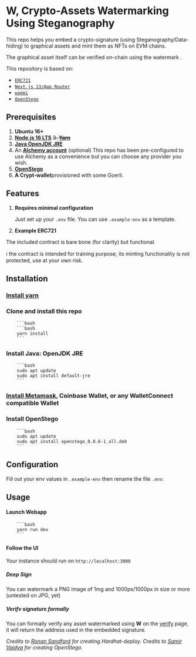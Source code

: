 # **W**, Crypto-Assets Watermarking Using Steganography

This repo helps you embed a crypto-signature (using Steganography/Data-hiding) to graphical assets and mint them as NFTs on EVM chains.

The graphical asset itself can be verified on-chain using the watermark .

This repository is based on:

- [`ERC721`](https://goerli.etherscan.io/address/0x6cc2c4e0ecfcb06e6ac4fe7d760444588f74470d)
- [`Next.js 13/App Router`](https://nextjs.org/docs)
- [`wagmi`](https://wagmi.sh/)
- [`OpenStego`](https://www.openstego.com/)

## Prerequisites

1. **Ubuntu 16+**
2. **[Node.js 16 LTS](https://nodejs.org/en/download/)**
~~3. **[Yarn](https://yarnpkg.com/getting-started/install)**~~
4. **[Java OpenJDK JRE](https://ubuntu.com/tutorials/install-jre#2-installing-openjdk-jre)**
5. An **[Alchemy account](https://www.alchemy.com/)** (optional)
   This repo has been pre-configured to use Alchemy as a convenience but you can choose any provider you wish.
6. **[OpenStego](https://github.com/syvaidya/openstego/releases/download/openstego-0.8.6/openstego_0.8.6-1_all.deb)**
7. **A Crypt-wallet**provisioned with some Goerli.

## Features

1. **Requires minimal configuration**

   Just set up your `.env` file. You can use `.example-env` as a template.

2. **Example ERC721**

The included contract is bare bone (for clarity) but functional.

 :information_source: the contract is intended for training purpose, its minting functionality is not protected, use at your own risk.

## Installation

### [Install yarn](https://yarnpkg.com/getting-started/install)

### Clone and install this repo

        ```bash
        ```bash
        yarn install
        ```
### Install Java: OpenJDK JRE

        ```bash
        sudo apt update
        sudo apt install default-jre
        ```
### [Install Metamask](https://metamask.io/download/), Coinbase Wallet, or any WalletConnect compatible Wallet 

### Install OpenStego

        ```bash
        sudo apt update
        sudo apt install openstego_0.8.6-1_all.deb
        ```
## Configuration

Fill out your env values in `.example-env` then rename the file `.env`:


## Usage

#### Launch Webapp

        ```bash
        yarn run dev
        ```

#### Follow the UI

Your instance should run on `http://localhost:3000`

##### Deep Sign
You can watermark a PNG image of 1mg  and 1000px/1000px in size or more (untested on JPG, yet) 

##### Verifv signature formally
You can formally verify any asset watermarked using **W** on the [verify](http://localhost:3000/verify) page, it will return the address used in the embedded signature.

_Credits to [Ronan Sandford](https://github.com/wighawag) for creating Hardhat-deploy._
_Credits to [Samir Vaidya](https://github.com/syvaidya) for creating OpenStego._
